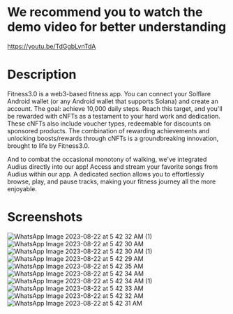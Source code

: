 # We recommend you to watch the demo video for better understanding
https://youtu.be/TdGgbLvnTdA 

# Description
Fitness3.0 is a web3-based fitness app. You can connect your Solflare Android wallet (or any Android wallet that supports Solana) and create an account. The goal: achieve 10,000 daily steps. Reach this target, and you'll be rewarded with cNFTs as a testament to your hard work and dedication. These cNFTs also include voucher types, redeemable for discounts on sponsored products. The combination of rewarding achievements and unlocking boosts/rewards through cNFTs is a groundbreaking innovation, brought to life by Fitness3.0.

And to combat the occasional monotony of walking, we've integrated Audius directly into our app! Access and stream your favorite songs from Audius within our app. A dedicated section allows you to effortlessly browse, play, and pause tracks, making your fitness journey all the more enjoyable.

# Screenshots

![WhatsApp Image 2023-08-22 at 5 42 32 AM (1)](https://github.com/raehat/fitness3/assets/77321971/c4322911-ae86-443a-ab72-cc1c483802d6)
![WhatsApp Image 2023-08-22 at 5 42 30 AM](https://github.com/raehat/fitness3/assets/77321971/29139b82-0cbd-4586-97f3-665caedce318)
![WhatsApp Image 2023-08-22 at 5 42 30 AM (1)](https://github.com/raehat/fitness3/assets/77321971/c52a67d1-d726-489d-bf42-a2c9585a445c)
![WhatsApp Image 2023-08-22 at 5 42 29 AM](https://github.com/raehat/fitness3/assets/77321971/72331917-968b-4aef-91f4-4b5e0851d7d0)
![WhatsApp Image 2023-08-22 at 5 42 35 AM](https://github.com/raehat/fitness3/assets/77321971/f9304b80-7e2e-40fb-ad06-180a24db705d)
![WhatsApp Image 2023-08-22 at 5 42 34 AM](https://github.com/raehat/fitness3/assets/77321971/862f7658-c971-4c35-9824-a8b477dd8018)
![WhatsApp Image 2023-08-22 at 5 42 34 AM (1)](https://github.com/raehat/fitness3/assets/77321971/cff42206-8330-4cc6-8a05-e94296bbe15c)
![WhatsApp Image 2023-08-22 at 5 42 33 AM](https://github.com/raehat/fitness3/assets/77321971/d0c8032d-01e1-4488-9609-1fc8af040229)
![WhatsApp Image 2023-08-22 at 5 42 32 AM](https://github.com/raehat/fitness3/assets/77321971/15afefd7-fda1-4c85-a542-89808c7d0156)
![WhatsApp Image 2023-08-22 at 5 42 31 AM](https://github.com/raehat/fitness3/assets/77321971/e9f4e3e3-dea5-4bc5-a326-7e1742ee1a72)
